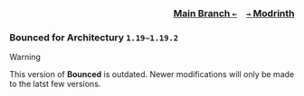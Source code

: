### <p align=right>[Main Branch `←`](https://github.com/KessokuTeaTime/Bounced)&emsp;[`→` Modrinth](https://modrinth.com/mod/bounced)</p>

### Bounced for Architectury `1.19~1.19.2`

> [!WARNING]
> This version of **Bounced** is outdated. Newer modifications will only be made to the latst few versions.
